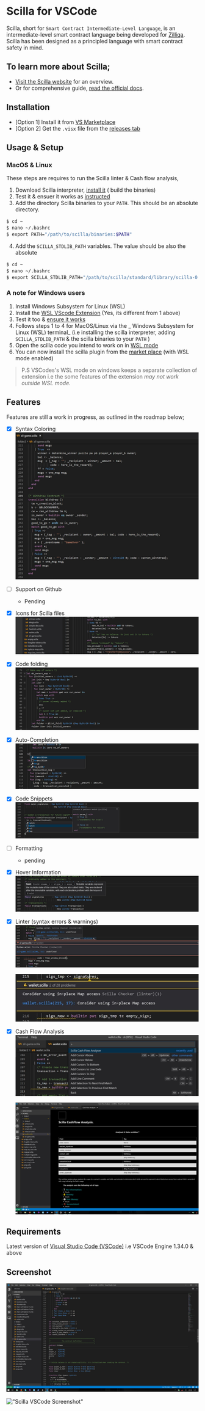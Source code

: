 # Scilla for VSCode

Scilla, short for `Smart Contract Intermediate-Level Language`, is an intermediate-level smart contract language being developed for [Zilliqa](https://zilliqa.com/). Scilla has been designed as a principled language with smart contract safety in mind.
‍
## To learn more about Scilla;
- [Visit the Scilla website](https://scilla-lang.org/) for an overview.
- Or for comprehensive guide, [read the official docs](https://scilla.readthedocs.io/en/latest/index.html).

## Installation 
- [Option 1] Install it from [VS Marketplace](https://marketplace.visualstudio.com/items?itemName=as1ndu.scilla)
- [Option 2]  Get the `.visx` file from the [releases tab](https://github.com/as1ndu/scilla/releases)

## Usage & Setup

### MacOS & Linux
These steps are requires to run the Scilla linter & Cash flow analysis, 

1. Download Scilla interpreter, [install it](https://github.com/Zilliqa/scilla) ( build the binaries)
2. Test it & ensuer it works as [instructed](https://github.com/Zilliqa/scilla/blob/master/INSTALL.md)
3. Add the directory Scilla binaries to your `PATH`. This should be an absolute directory.
```bash
$ cd ~
$ nano ~/.bashrc
$ export PATH="/path/to/scilla/binaries:$PATH"
```
4. Add the `SCILLA_STDLIB_PATH` variables. The value should be also the absolute 
```bash
$ cd ~
$ nano ~/.bashrc
$ export SCILLA_STDLIB_PATH="/path/to/scilla/standard/library/scilla-0.3.0/src/stdlib"
```

### A note for Windows users
1. Install Windows Subsystem for Linux (WSL)
2. Install the [WSL VScode Extension](https://marketplace.visualstudio.com/items?itemName=ms-vscode-remote.remote-wsl) (Yes, its different from 1 above)
3. Test it too & [ensure it works](https://code.visualstudio.com/docs/remote/wsl)
4. Follows steps 1 to 4 for MacOS/Linux via the _ Windows Subsystem for Linux (WSL) terminal_ (i.e installing the scilla interpreter, adding `SCILLA_STDLIB_PATH` & the scilla binaries to your `PATH` )
5. Open the scilla code you intend to work on in [WSL mode](https://code.visualstudio.com/docs/remote/wsl)
6. You can now install the scilla plugin from the [market place](https://marketplace.visualstudio.com/items?itemName=as1ndu.scilla) (with WSL mode enabled)

> P.S VSCodes's WSL mode on windows keeps a separate collection of extension i.e the some features of the extension _may not work outside WSL mode._


## Features

Features are still a work in progress, as outlined in the roadmap below;

- [X] Syntax Coloring
    !["Scilla VSCode Screenshot"](./img/syntax.jpg)

- [ ] Support on Github
    - Pending

- [X] Icons for Scilla files
    !["Scilla VSCode Screenshot"](./img/icons.jpg)

- [X] Code folding
    !["Scilla VSCode Screenshot"](./img/codefolding.jpg)

- [X] Auto-Completion
    !["Scilla VSCode Screenshot"](./img/autocomplete.jpg)

- [X] Code Snippets
    !["Scilla VSCode Screenshot"](./img/snippet.jpg)

- [ ] Formatting
    - pending

- [X] Hover Information
    !["Scilla VSCode Screenshot"](./img/hover.jpg)

- [x] Linter (syntax errors & warnings)
    !["Scilla VSCode Screenshot"](./img/errs.jpg)

    !["Scilla VSCode Screenshot"](./img/warnings.jpg)

- [x] Cash Flow Analysis
    !["Scilla VSCode Screenshot"](./img/cfSearchblade.jpg)
    
    !["Scilla VSCode Screenshot"](./img/cfwebview.jpg)


## Requirements

Latest version of [Visual Studio Code (VSCode)](https://code.visualstudio.com/) i.e VSCode Engine 1.34.0 & above

## Screenshot
!["Scilla VSCode Screenshot"](./img/screenshot.jpg)

!["Scilla VSCode Screenshot"](https://github.com/as1ndu/scilla/raw/master/img/screenshot.jpg)


